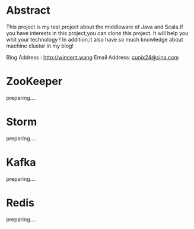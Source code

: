 # Abstract
This project is my test project about the middleware of Java and Scala.If you have interests in this project,you can clone this project.
It will help you whit your technology ! In addition,it also have so much knowledge about machine cluster in my blog! 

Blog Address : http://wincent.wang
Email Address: cunix24@sina.com

# ZooKeeper

preparing....

# Storm

preparing....

# Kafka

preparing....

# Redis

preparing....




